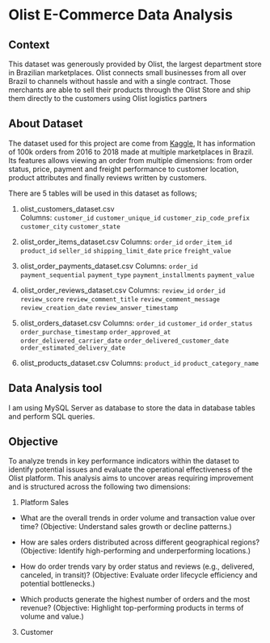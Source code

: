 # Olist E-Commerce Data Analysis



## Context
This dataset was generously provided by Olist, the largest department store in Brazilian marketplaces. Olist connects small businesses from all over Brazil to channels without hassle and with a single contract. Those merchants are able to sell their products through the Olist Store and ship them directly to the customers using Olist logistics partners


## About Dataset
The dataset used for this project are come from [Kaggle](https://www.kaggle.com/datasets/olistbr/brazilian-ecommerce), It has information of 100k orders from 2016 to 2018 made at multiple marketplaces in Brazil. Its features allows viewing an order from multiple dimensions: from order status, price, payment and freight performance to customer location, product attributes and finally reviews written by customers.

There are 5 tables will be used in this dataset as follows;

1. olist_customers_dataset.csv  
Columns:  `customer_id`  `customer_unique_id`  `customer_zip_code_prefix`  `customer_city`  `customer_state`

2. olist_order_items_dataset.csv
Columns:  `order_id`  `order_item_id`  `product_id`  `seller_id`  `shipping_limit_date`  `price`  `freight_value`

4. olist_order_payments_dataset.csv
Columns:  `order_id`  `payment_sequential`  `payment_type`  `payment_installments`  `payment_value`

6. olist_order_reviews_dataset.csv
Columns:  `review_id`  `order_id`  `review_score`  `review_comment_title`  `review_comment_message`  `review_creation_date`  `review_answer_timestamp`

8. olist_orders_dataset.csv
Columns:  `order_id`  `customer_id`  `order_status`  `order_purchase_timestamp`  `order_approved_at`  `order_delivered_carrier_date`  `order_delivered_customer_date`  `order_estimated_delivery_date`

10. olist_products_dataset.csv
Columns:  `product_id`  `product_category_name`

## Data Analysis tool
I am using MySQL Server as database to store the data in database tables and perform SQL queries. 

## Objective
To analyze trends in key performance indicators within the dataset to identify potential issues and evaluate the operational effectiveness of the Olist platform. This analysis aims to uncover areas requiring improvement and is structured across the following two dimensions:

1. Platform Sales

- What are the overall trends in order volume and transaction value over time?
(Objective: Understand sales growth or decline patterns.)

- How are sales orders distributed across different geographical regions?
(Objective: Identify high-performing and underperforming locations.)

- How do order trends vary by order status and reviews (e.g., delivered, canceled, in transit)?
(Objective: Evaluate order lifecycle efficiency and potential bottlenecks.)

- Which products generate the highest number of orders and the most revenue?
(Objective: Highlight top-performing products in terms of volume and value.)

3. Customer
